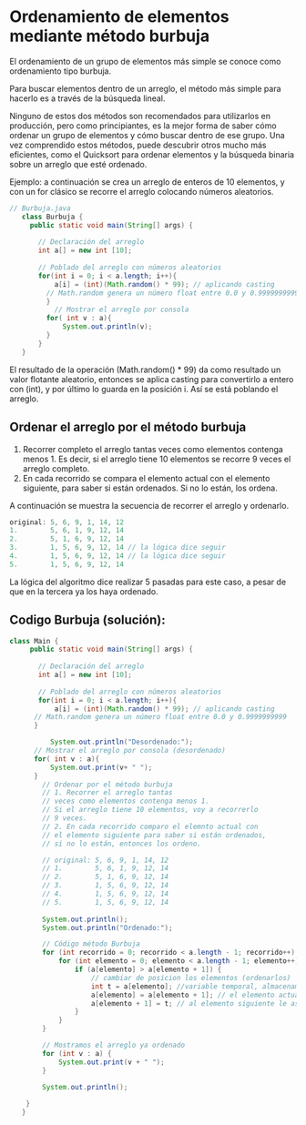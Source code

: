 # Ordenamiento de elementos mediante método burbuja 
El ordenamiento de un grupo de elementos más simple se conoce como ordenamiento tipo burbuja.

Para buscar elementos dentro de un arreglo, el método más simple para hacerlo es a través de la búsqueda lineal.

Ninguno de estos dos métodos son recomendados para utilizarlos en producción, pero como principiantes, es la mejor forma de saber cómo ordenar un grupo de elementos y cómo buscar dentro de ese grupo. Una vez comprendido estos métodos, puede descubrir otros mucho más eficientes, como el Quicksort para ordenar elementos y la búsqueda binaria sobre un arreglo que esté ordenado.

Ejemplo: a continuación se crea un arreglo de enteros de 10 elementos, y con un for clásico se recorre el arreglo colocando números aleatorios.

 ```java
// Burbuja.java
	class Burbuja {
	  public static void main(String[] args) {
	
	    // Declaración del arreglo
	    int a[] = new int [10];
	
	    // Poblado del arreglo con números aleatorios
	    for(int i = 0; i < a.length; i++){
	        a[i] = (int)(Math.random() * 99); // aplicando casting
		  // Math.random genera un número float entre 0.0 y 0.9999999999
		  }
		    // Mostrar el arreglo por consola
		  for( int v : a){
		      System.out.println(v);
		  }
		}
	}
```
El resultado de la operación (Math.random() * 99) da como resultado un valor flotante aleatorio, entonces se aplica casting para convertirlo a entero con (int), y por último lo guarda en la posición i. Así se está poblando el arreglo.

## Ordenar el arreglo por el método burbuja
1. Recorrer completo el arreglo tantas veces como elementos contenga menos 1. Es decir, si el arreglo tiene 10 elementos se recorre 9 veces el arreglo completo.
2. En cada recorrido se compara el elemento actual con el elemento siguiente, para saber si están ordenados. Si no lo están, los ordena.

A continuación se muestra la secuencia de recorrer el arreglo y ordenarlo.
```java
original: 5, 6, 9, 1, 14, 12
1.        5, 6, 1, 9, 12, 14
2.        5, 1, 6, 9, 12, 14
3.        1, 5, 6, 9, 12, 14 // la lógica dice seguir
4.        1, 5, 6, 9, 12, 14 // la lógica dice seguir
5.        1, 5, 6, 9, 12, 14 
```
La lógica del algoritmo dice realizar 5 pasadas para este caso, a pesar de que en la tercera ya los haya ordenado.

## Codigo Burbuja (solución):
```java
class Main {
     public static void main(String[] args) {
   
       // Declaración del arreglo
       int a[] = new int [10];
   
       // Poblado del arreglo con números aleatorios
       for(int i = 0; i < a.length; i++){
           a[i] = (int)(Math.random() * 99); // aplicando casting
   	  // Math.random genera un número float entre 0.0 y 0.9999999999
   	  }

      	  System.out.println("Desordenado:");
   	  // Mostrar el arreglo por consola (desordenado)
   	  for( int v : a){
   	      System.out.print(v+ " ");
   	  }
        // Ordenar por el método burbuja
        // 1. Recorrer el arreglo tantas 
        // veces como elementos contenga menos 1.
        // Si el arreglo tiene 10 elementos, voy a recorrerlo
        // 9 veces.
        // 2. En cada recorrido comparo el elemnto actual con 
        // el elemento siguiente para saber si están ordenados,
        // si no lo están, entonces los ordeno.

        // original: 5, 6, 9, 1, 14, 12
        // 1.        5, 6, 1, 9, 12, 14
        // 2.        5, 1, 6, 9, 12, 14
        // 3.        1, 5, 6, 9, 12, 14
        // 4.        1, 5, 6, 9, 12, 14
        // 5.        1, 5, 6, 9, 12, 14
	
        System.out.println();
        System.out.println("Ordenado:");

        // Código método Burbuja
        for (int recorrido = 0; recorrido < a.length - 1; recorrido++) { //recorridos 
            for (int elemento = 0; elemento < a.length - 1; elemento++) { //elementos del arreglo
                if (a[elemento] > a[elemento + 1]) {
                    // cambiar de posicion los elementos (ordenarlos)
                    int t = a[elemento]; //variable temporal, almacenamos el elemento actual
                    a[elemento] = a[elemento + 1]; // el elemento actual lo cambiamos por el siguinte 
                    a[elemento + 1] = t; // al elemento siguiente le asignamos el valor de la variable temporal, es decir hemos cambiado de posicion
                }
            }
        }

        // Mostramos el arreglo ya ordenado
        for (int v : a) {
            System.out.print(v + " ");
        }

        System.out.println();
       
   	}
   }
```
